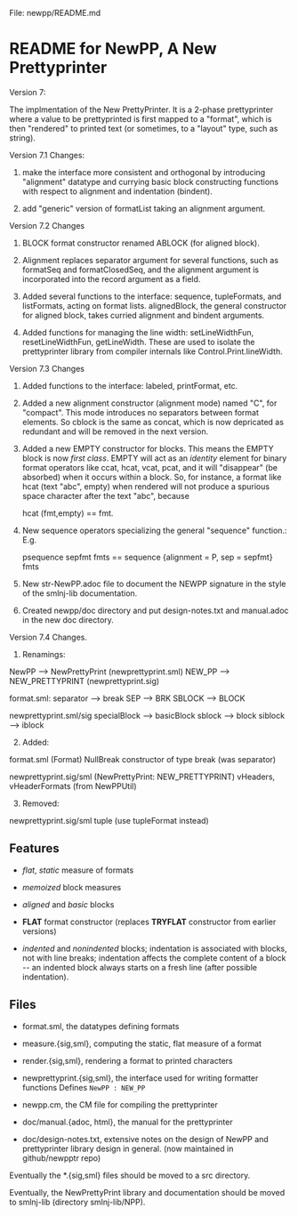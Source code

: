File: newpp/README.md

# README for NewPP, A New Prettyprinter

Version 7:

The implmentation of the New PrettyPrinter. It is a 2-phase prettyprinter
where a value to be prettyprinted is first mapped to a "format", which is then
"rendered" to printed text (or sometimes, to a "layout" type, such as string).


Version 7.1 Changes:

1. make the interface more consistent and orthogonal by introducing
"alignment" datatype and currying basic block constructing functions
with respect to alignment and indentation (bindent).

2. add "generic" version of formatList taking an alignment argument.

Version 7.2 Changes

1. BLOCK format constructor renamed ABLOCK (for aligned block).

2. Alignment replaces separator argument for several functions, such
as formatSeq and formatClosedSeq, and the alignment argument is
incorporated into the record argument as a field.

3. Added several functions to the interface: sequence, tupleFormats,
and listFormats, acting on format lists. alignedBlock, the general
constructor for aligned block, takes curried alignment and bindent
arguments.

4. Added functions for managing the line width: setLineWidthFun, 
resetLineWidthFun, getLineWidth. These are used to isolate the prettyprinter
library from compiler internals like Control.Print.lineWidth.

Version 7.3 Changes

1. Added functions to the interface: labeled, printFormat, etc.

2. Added a new alignment constructor (alignment mode) named "C", for
"compact".  This mode introduces no separators between format
elements.  So cblock is the same as concat, which is now depricated as
redundant and will be removed in the next version.

3. Added a new EMPTY constructor for blocks.  This means the EMPTY
block is now _first class_.  EMPTY will act as an _identity_ element
for binary format operators like ccat, hcat, vcat, pcat, and it will
"disappear" (be absorbed) when it occurs within a block.  So, for instance,
a format like hcat (text "abc", empty) when rendered will not produce a
spurious space character after the text "abc", because

     hcat (fmt,empty) == fmt.

4. New sequence operators specializing the general "sequence" function.: E.g.

     psequence sepfmt fmts == sequence {alignment = P, sep = sepfmt} fmts

5. New str-NewPP.adoc file to document the NEWPP signature in the style
   of the smlnj-lib documentation.

6. Created newpp/doc directory and put design-notes.txt and
   manual.adoc in the new doc directory.

Version 7.4 Changes. 

1. Renamings:

  NewPP --> NewPrettyPrint    (newprettyprint.sml)
  NEW_PP --> NEW_PRETTYPRINT  (newprettyprint.sig)

  format.sml:
    separator --> break
	SEP --> BRK
	SBLOCK --> BLOCK
    
  newprettyprint.sml/sig
    specialBlock --> basicBlock
    sblock --> block
	siblock --> iblock

2. Added:

  format.sml (Format)
    NullBreak constructor of type break (was separator)
  
  newprettyprint.sig/sml (NewPrettyPrint: NEW_PRETTYPRINT)
	vHeaders, vHeaderFormats (from NewPPUtil)

3. Removed:

  newprettyprint.sig/sml
    tuple (use tupleFormat instead)

## Features

- _flat_, _static_ measure of formats

- _memoized_ block measures

- _aligned_ and _basic_ blocks

- **FLAT** format constructor (replaces **TRYFLAT** constructor from earlier versions)

- _indented_ and _nonindented_ blocks; indentation is associated with
  blocks, not with line breaks; indentation affects the complete
  content of a block -- an indented block always starts on a fresh
  line (after possible indentation).
  
  
## Files

- format.sml, the datatypes defining formats

- measure.{sig,sml}, computing the static, flat measure of a format

- render.{sig,sml}, rendering a format to printed characters

- newprettyprint.{sig,sml}, the interface used for writing formatter functions
    Defines `NewPP : NEW_PP`

- newpp.cm, the CM file for compiling the prettyprinter

- doc/manual.{adoc, html}, the manual for the prettyprinter

- doc/design-notes.txt, extensive notes on the design of NewPP and
  prettyprinter library design in general.
  (now maintained in github/newpptr repo)

Eventually the *.{sig,sml} files should be moved to a src directory.

Eventually, the NewPrettyPrint library and documentation should be moved to
smlnj-lib (directory smlnj-lib/NPP).
